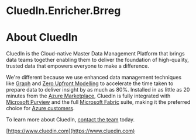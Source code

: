 # CluedIn.Enricher.Brreg

# About CluedIn
CluedIn is the Cloud-native Master Data Management Platform that brings data teams together enabling them to deliver the foundation of high-quality, trusted data that empowers everyone to make a difference. 

We're different because we use enhanced data management techniques like [Graph](https://www.cluedin.com/graph-versus-relational-databases-which-is-best) and [Zero Upfront Modelling](https://www.cluedin.com/upfront-versus-dynamic-data-modelling) to accelerate the time taken to prepare data to deliver insight by as much as 80%. Installed in as little as 20 minutes from the [Azure Marketplace](https://azuremarketplace.microsoft.com/en-gb/marketplace/apps/cluedin.azure_cluedin?tab=Overview), CluedIn is fully integrated with [Microsoft Purview](https://www.cluedin.com/product/microsoft-purview-mdm-integration?hsCtaTracking=461021ab-7a38-41a3-93dd-cfe2325dfd35%7Cb835efc0-e9b7-4385-a1b6-75cb7632527b) and the full [Microsoft Fabric](https://www.cluedin.com/microsoft-fabric) suite, making it the preferred choice for [Azure customers](https://www.cluedin.com/microsoft-intelligent-data-platform). 

To learn more about CluedIn, [contact the team](https://www.cluedin.com/discovery-call) today.

[https://www.cluedin.com](https://www.cluedin.com)
